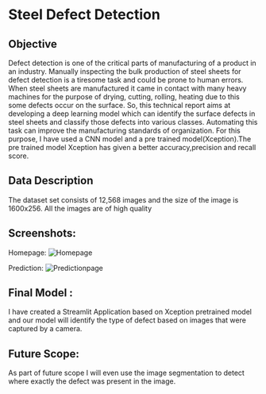 
# Steel Defect Detection



## Objective
Defect detection is one of the critical parts of manufacturing of a product in an industry. Manually inspecting the bulk production of steel sheets for defect detection is a tiresome task and could be prone to human errors. When steel sheets are manufactured it came in contact with many heavy machines for the purpose of drying, cutting, rolling, heating due to this some defects occur on the surface. So, this technical report aims at developing a deep learning model which can identify the surface defects in steel sheets and classify those defects into various classes. Automating this task can improve the manufacturing standards of organization. For this purpose, I have used a CNN model and a pre trained model(Xception).The pre trained model Xception has given a better accuracy,precision and recall score.

## Data Description

The dataset set consists of 12,568 images and the size of the image is 1600x256. All the images are of high quality

## Screenshots:
Homepage:
![Homepage](https://user-images.githubusercontent.com/24864663/158668868-7757d829-572b-438c-8749-f058450babea.PNG)

Prediction:
![Predictionpage](https://user-images.githubusercontent.com/24864663/158668877-119aa7ce-2d15-4d6a-b109-7c77004c6186.PNG)


## Final Model :

I have created a Streamlit Application based on Xception pretrained model and our model will identify the type of defect based on images that were captured by a camera. 

## Future Scope:

As part of future scope I will even use the image segmentation to detect where exactly the defect was present in the image.  
